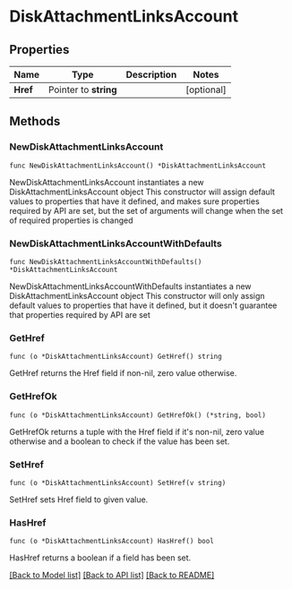 # DiskAttachmentLinksAccount

## Properties

Name | Type | Description | Notes
------------ | ------------- | ------------- | -------------
**Href** | Pointer to **string** |  | [optional] 

## Methods

### NewDiskAttachmentLinksAccount

`func NewDiskAttachmentLinksAccount() *DiskAttachmentLinksAccount`

NewDiskAttachmentLinksAccount instantiates a new DiskAttachmentLinksAccount object
This constructor will assign default values to properties that have it defined,
and makes sure properties required by API are set, but the set of arguments
will change when the set of required properties is changed

### NewDiskAttachmentLinksAccountWithDefaults

`func NewDiskAttachmentLinksAccountWithDefaults() *DiskAttachmentLinksAccount`

NewDiskAttachmentLinksAccountWithDefaults instantiates a new DiskAttachmentLinksAccount object
This constructor will only assign default values to properties that have it defined,
but it doesn't guarantee that properties required by API are set

### GetHref

`func (o *DiskAttachmentLinksAccount) GetHref() string`

GetHref returns the Href field if non-nil, zero value otherwise.

### GetHrefOk

`func (o *DiskAttachmentLinksAccount) GetHrefOk() (*string, bool)`

GetHrefOk returns a tuple with the Href field if it's non-nil, zero value otherwise
and a boolean to check if the value has been set.

### SetHref

`func (o *DiskAttachmentLinksAccount) SetHref(v string)`

SetHref sets Href field to given value.

### HasHref

`func (o *DiskAttachmentLinksAccount) HasHref() bool`

HasHref returns a boolean if a field has been set.


[[Back to Model list]](../README.md#documentation-for-models) [[Back to API list]](../README.md#documentation-for-api-endpoints) [[Back to README]](../README.md)


